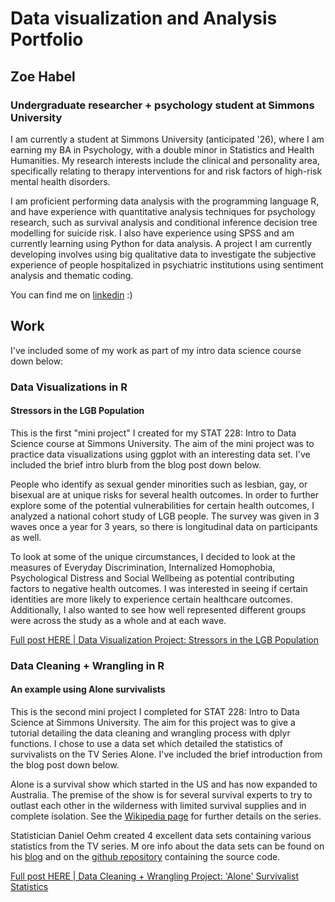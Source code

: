 # Data visualization and Analysis Portfolio
## Zoe Habel
### Undergraduate researcher + psychology student at Simmons University

I am currently a student at Simmons University (anticipated '26), 
where I am earning my BA in Psychology, with a double minor in Statistics and Health Humanities. 
My research interests include the clinical and personality area, specifically relating to therapy 
interventions for and risk factors of high-risk mental health disorders.

I am proficient performing data analysis with the programming language R, and have experience
with quantitative analysis techniques for psychology research, such as survival analysis
and conditional inference decision tree modelling for suicide risk. I also have experience 
using SPSS and am currently learning using Python for data analysis. A project I am currently
developing involves using big qualitative data to investigate the subjective experience of
people hospitalized in psychiatric institutions using sentiment analysis and thematic coding.

You can find me on [linkedin](https://www.linkedin.com/in/zoe-habel/) :)

## Work

I've included some of my work as part of my intro data science course down below:

### Data Visualizations in R
#### Stressors in the LGB Population

This is the first "mini project" I created for my STAT 228: Intro to Data Science course at Simmons University. 
The aim of the mini project was to practice data visualizations using ggplot with an interesting data set. 
I've included the brief intro blurb from the blog post down below.

People who identify as sexual gender minorities such as lesbian, gay, or bisexual are at unique risks for 
several health outcomes. 
In order to further explore some of the potential vulnerabilities for certain health 
outcomes, I analyzed a national cohort study of LGB people. 
The survey was given in 3 waves once a year for 3 years, so there is longitudinal data on 
participants as well.

To look at some of the unique circumstances, I decided to look at the measures 
of Everyday Discrimination, Internalized Homophobia, Psychological Distress and 
Social Wellbeing as potential contributing factors to negative health outcomes. 
I was interested in seeing if certain identities are more likely to experience 
certain healthcare outcomes. 
Additionally, I also wanted to see how well represented different groups were across 
the study as a whole and at each wave.

[Full post HERE | Data Visualization Project: Stressors in the LGB Population](https://github.com/habel1/data_viz_stressors_LGB/blob/main/Stressors%20in%20the%20LGB%20Population.md)

### Data Cleaning + Wrangling in R

#### An example using Alone survivalists

This is the second mini project I completed for STAT 228: Intro to Data Science at Simmons University. 
The aim for this project was to give a tutorial detailing the data cleaning and wrangling process with 
dplyr functions. I chose to use a data set which detailed the statistics of survivalists 
on the TV Series Alone. I've included the brief introduction from the blog post down below.

Alone is a survival show which started in the US and has now expanded to Australia. 
The premise of the show is for several survival experts to try to outlast each other in the wilderness 
with limited survival supplies and in complete isolation. See the [Wikipedia page](https://en.wikipedia.org/wiki/Alone_(TV_series)) 
for further details on the series.

Statistician Daniel Oehm created 4 excellent data sets containing various statistics from the TV series. M
ore info about the data sets can be found on his [blog](https://gradientdescending.com/alone-r-package-datasets-from-the-survival-tv-series/) 
and on the [github repository](https://github.com/doehm/alone) containing the source code.

[Full post HERE | Data Cleaning + Wrangling Project: 'Alone' Survivalist Statistics](https://github.com/habel1/joy_of_wrangling_ALONE/blob/main/The%20Joys%20of%20Data%20Wrangling%3A%20A%20Tutorial%20using%20Stats%20from%20Alone%20Contestants.md)
